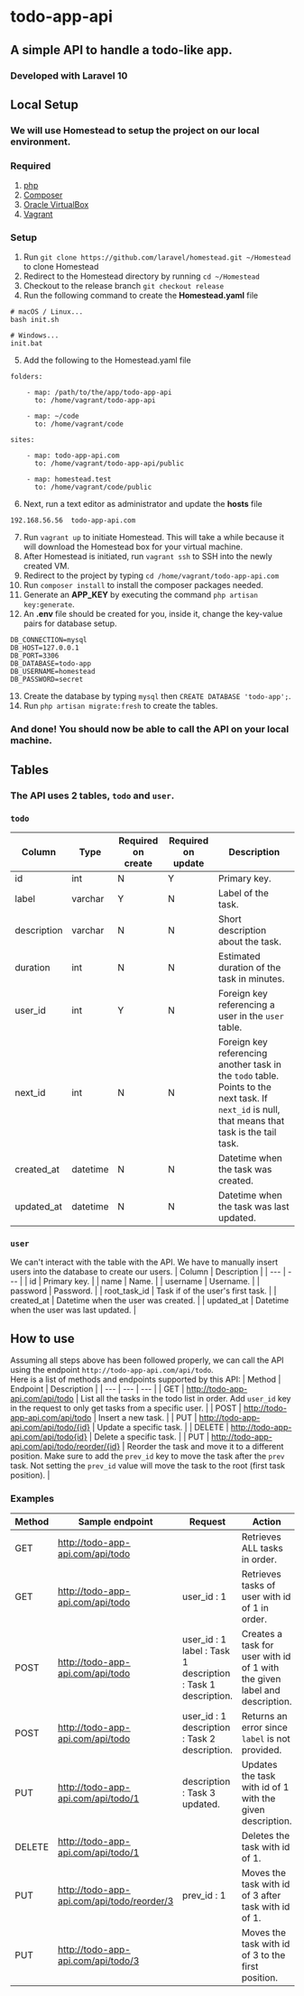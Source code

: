 # todo-app-api

## A simple API to handle a todo-like app.
### Developed with Laravel 10

## Local Setup
### We will use Homestead to setup the project on our local environment.
### Required 
1. [php](https://www.php.net/downloads.php)
2. [Composer](https://getcomposer.org/download/)
3. [Oracle VirtualBox](https://www.virtualbox.org/wiki/Downloads)
4. [Vagrant](https://www.vagrantup.com/downloads)

### Setup
1. Run `git clone https://github.com/laravel/homestead.git ~/Homestead` to clone Homestead
2. Redirect to the Homestead directory by running `cd ~/Homestead`
3. Checkout to the release branch `git checkout release`
4. Run the following command to create the **Homestead.yaml** file
```
# macOS / Linux...
bash init.sh
 
# Windows...
init.bat
```
5. Add the following to the Homestead.yaml file
```
folders:

    - map: /path/to/the/app/todo-app-api
      to: /home/vagrant/todo-app-api

    - map: ~/code
      to: /home/vagrant/code

sites:

    - map: todo-app-api.com
      to: /home/vagrant/todo-app-api/public

    - map: homestead.test
      to: /home/vagrant/code/public
```
6. Next, run a text editor as administrator and update the **hosts** file
```
192.168.56.56  todo-app-api.com
```
7. Run `vagrant up` to initiate Homestead. This will take a while because it will download the Homestead box for your virtual machine.
8. After Homestead is initiated, run `vagrant ssh` to SSH into the newly created VM.
9. Redirect to the project by typing `cd /home/vagrant/todo-app-api.com`
10. Run `composer install` to install the composer packages needed.
11. Generate an **APP_KEY** by executing the command `php artisan key:generate`.
12. An **.env** file should be created for you, inside it, change the key-value pairs for database setup.
```
DB_CONNECTION=mysql
DB_HOST=127.0.0.1
DB_PORT=3306
DB_DATABASE=todo-app
DB_USERNAME=homestead
DB_PASSWORD=secret
```
13. Create the database by typing `mysql` then `CREATE DATABASE 'todo-app';`.
14. Run `php artisan migrate:fresh` to create the tables.

### And done! You should now be able to call the API on your local machine.

## Tables
### The API uses 2 tables, `todo` and `user`. 
### `todo`
| Column | Type | Required on create | Required on update | Description |
| --- | --- | --- | --- | --- |
| id | int | N | Y | Primary key. |
| label | varchar | Y | N | Label of the task. |
| description | varchar | N | N | Short description about the task. |
| duration | int | N | N | Estimated duration of the task in minutes. |
| user_id | int | Y | N | Foreign key referencing a user in the `user` table. |
| next_id | int | N | N | Foreign key referencing another task in the `todo` table. Points to the next task. If `next_id` is null, that means that task is the tail task. |
| created_at | datetime | N | N | Datetime when the task was created. |
| updated_at | datetime | N | N | Datetime when the task was last updated. |
### `user`
We can't interact with the table with the API. We have to manually insert users into the database to create our users.
| Column | Description |
| --- | --- |
| id | Primary key. |
| name | Name. |
| username | Username. |
| password | Password. |
| root_task_id | Task if of the user's first task. |
| created_at | Datetime when the user was created. |
| updated_at | Datetime when the user was last updated. |

## How to use
Assuming all steps above has been followed properly, we can call the API using the endpoint `http://todo-app-api.com/api/todo`.
<br>Here is a list of methods and endpoints supported by this API:
| Method | Endpoint | Description |
| --- | --- | --- |
| GET | http://todo-app-api.com/api/todo | List all the tasks in the todo list in order. Add `user_id` key in the request to only get tasks from a specific user. |
| POST | http://todo-app-api.com/api/todo | Insert a new task. |
| PUT | http://todo-app-api.com/api/todo/{id} | Update a specific task. |
| DELETE | http://todo-app-api.com/api/todo{id} | Delete a specific task. |
| PUT | http://todo-app-api.com/api/todo/reorder/{id} | Reorder the task and move it to a different position. Make sure to add the `prev_id` key to move the task after the `prev` task. Not setting the `prev_id` value will move the task to the root (first task position). |

### Examples
| Method | Sample endpoint | Request | Action |
| --- | --- | --- | --- |
| GET | http://todo-app-api.com/api/todo | | Retrieves ALL tasks in order. |
| GET | http://todo-app-api.com/api/todo | user_id : 1 | Retrieves tasks of user with id of 1 in order. |
| POST | http://todo-app-api.com/api/todo | user_id : 1<br>label : Task 1<br>description : Task 1 description. | Creates a task for user with id of 1 with the given label and description. |
| POST | http://todo-app-api.com/api/todo | user_id : 1<br>description : Task 2 description. | Returns an error since `label` is not provided. |
| PUT | http://todo-app-api.com/api/todo/1 | description : Task 3 updated. | Updates the task with id of 1 with the given description. |
| DELETE | http://todo-app-api.com/api/todo/1 | | Deletes the task with id of 1. |
| PUT | http://todo-app-api.com/api/todo/reorder/3 | prev_id : 1 | Moves the task with id of 3 after task with id of 1. |
| PUT | http://todo-app-api.com/api/todo/3 | | Moves the task with id of 3 to the first position. |